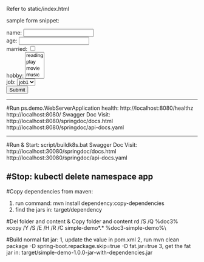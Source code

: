 Refer to static/index.html


sample form snippet:
<form action="/api/qnpoll/YourQuestionnaireUri/result" method="post">
    name: <input type="text" name="name" /><br/>
    age: <input type="number" name="age" /><br/>
    married: <input type="checkbox" name="married" /><br/>
    hobby:
    <select name="hobby" multiple>
        <option value="reading">reading</option>
        <option value="play">play</option>
        <option value="movie">movie</option>
        <option value="music">music</option>
    </select>
    <br/>
    job:
    <select name="job">
        <option value="job1">job1</option>
        <option value="job2">job2</option>
        <option value="job3">job3</option>
    </select><br/>
    <input type="submit" name="Submit" />
</form>

---------------------------------------------------------------------------------------------
#Run ps.demo.WebServerApplication
health: http://localhost:8080/healthz
http://localhost:8080/
Swagger Doc Visit:
http://localhost:8080/springdoc/docs.html
http://localhost:8080/springdoc/api-docs.yaml

---------------------------------------------------------------------------------------------
#Run & Start: script/buildk8s.bat
Swagger Doc Visit:
http://localhost:30080/springdoc/docs.html
http://localhost:30080/springdoc/api-docs.yaml

#Stop: kubectl delete namespace app
---------------------------------------------------------------------------------------------
#Copy dependencies from maven:
1) run command: mvn install dependency:copy-dependencies 
2) find the jars in: target/dependency

#Del folder and content & Copy folder and content
rd /S /Q %doc3%\
xcopy /Y /S /E /H /R /C simple-demo\*.* %doc3-simple-demo%\

#Build normal fat jar:
1, update the <mainClass> value in pom.xml
2, run mvn clean package -D spring-boot.repackage.skip=true -D fat.jar=true
3, get the fat jar in: target/simple-demo-1.0.0-jar-with-dependencies.jar